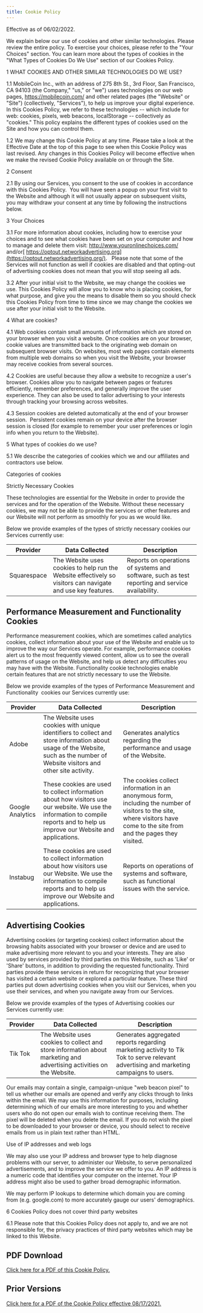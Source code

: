 ```yaml
---
title: Cookie Policy 
---
```

Effective as of 06/02/2022.

We explain below our use of cookies and other similar technologies. Please review the entire policy. To exercise your choices, please refer to the "Your Choices" section. You can learn more about the types of cookies in the "What Types of Cookies Do We Use" section of our Cookies Policy. 

1 WHAT COOKIES AND OTHER SIMILAR TECHNOLOGIES DO WE USE?

1.1 MobileCoin Inc., with an address of 275 8th St., 3rd Floor, San Francisco, CA 94103 (the Company," "us," or "we") uses technologies on our web pages, <https://mobilecoin.com/> and other related pages (the "Website" or "Site") (collectively, "Services"), to help us improve your digital experience. In this Cookies Policy, we refer to these technologies -- which include for web: cookies, pixels, web beacons, localStorage -- collectively as "cookies." This policy explains the different types of cookies used on the Site and how you can control them.

1.2 We may change this Cookie Policy at any time. Please take a look at the Effective Date at the top of this page to see when this Cookie Policy was last revised. Any changes in this Cookies Policy will become effective when we make the revised Cookie Policy available on or through the Site.

2 Consent

2.1  By using our Services, you consent to the use of cookies in accordance with this Cookies Policy.  You will have seen a popup on your first visit to the Website and although it will not usually appear on subsequent visits, you may withdraw your consent at any time by following the instructions below.

3 Your Choices

3.1  For more information about cookies, including how to exercise your choices and to see what cookies have been set on your computer and how to manage and delete them visit: http://www.youronlinechoices.com/ and/or[  https://optout.networkadvertising.org](https://optout.networkadvertising.org/).   Please note that some of the Services will not function as well if cookies are disabled and that opting-out of advertising cookies does not mean that you will stop seeing all ads.

3.2 After your initial visit to the Website, we may change the cookies we use. This Cookies Policy will allow you to know who is placing cookies, for what purpose, and give you the means to disable them so you should check this Cookies Policy from time to time since we may change the cookies we use after your initial visit to the Website.

4 What are cookies?

4.1 Web cookies contain small amounts of information which are stored on your browser when you visit a website. Once cookies are on your browser, cookie values are transmitted back to the originating web domain on subsequent browser visits. On websites, most web pages contain elements from multiple web domains so when you visit the Website, your browser may receive cookies from several sources. 

4.2 Cookies are useful because they allow a website to recognize a user's browser. Cookies allow you to navigate between pages or features efficiently, remember preferences, and generally improve the user experience. They can also be used to tailor advertising to your interests through tracking your browsing across websites.

4.3 Session cookies are deleted automatically at the end of your browser session.  Persistent cookies remain on your device after the browser session is closed (for example to remember your user preferences or login info when you return to the Website).

5 What types of cookies do we  use?

5.1 We describe the categories of cookies which we and our affiliates and contractors use below.

Categories of cookies

Strictly Necessary Cookies

These technologies are essential for the Website in order to provide the services and for the operation of the Website. Without these necessary cookies, we may not be able to provide the services or other features and our Website will not perform as smoothly for you as we would like.

Below we provide examples of the types of strictly necessary cookies our Services currently use:

| Provider | Data Collected | Description |
|---|----|----|
| Squarespace | The Website uses cookies to help run the Website effectively so visitors can navigate and use key features. | Reports on operations of systems and software, such as test reporting and service availability. |

## Performance Measurement and Functionality Cookies
Performance measurement cookies, which are sometimes called analytics cookies, collect information about your use of the Website and enable us to improve the way our Services operate. For example, performance cookies alert us to the most frequently viewed content, allow us to see the overall patterns of usage on the Website, and help us detect any difficulties you may have with the Website. Functionality cookie technologies enable certain features that are not strictly necessary to use the Website. 

Below we provide examples of the types of Performance Measurement and Functionality  cookies our Services currently use:

| Provider | Data Collected | Description |
|---|----|----|
| Adobe | The Website uses cookies with unique identifiers to collect and store information about usage of the Website, such as the number of Website visitors and other site activity. | Generates analytics regarding the performance and usage of the Website. |
| Google Analytics | These cookies are used to collect information about how visitors use our website. We use the information to compile reports and to help us improve our Website and applications.  | The cookies collect information in an anonymous form, including the number of visitors to the site, where visitors have come to the site from and the pages they visited. |
| Instabug | These cookies are used to collect information about how visitors use our Website. We use the information to compile reports and to help us improve our Website and applications.  | Reports on operations of systems and software, such as functional issues with the service. |


## Advertising Cookies 

Advertising cookies (or targeting cookies) collect information about the browsing habits associated with your browser or device and are used to make advertising more relevant to you and your interests. They are also used by services provided by third parties on this Website, such as 'Like' or 'Share' buttons, in addition to providing the requested functionality. Third parties provide these services in return for recognizing that your browser has visited a certain website or explored a particular feature. These third parties put down advertising cookies when you visit our Services, when you use their services, and when you navigate away from our Services.

Below we provide examples of the types of Advertising cookies our Services currently use:

| Provider | Data Collected | Description |
|---|----|----|
| Tik Tok | The Website uses cookies to collect and store information about marketing and advertising activities on the Website.  | Generates aggregated reports regarding marketing activity to Tik Tok to serve relevant advertising and marketing campaigns to users. |

Our emails may contain a single, campaign-unique "web beacon pixel" to tell us whether our emails are opened and verify any clicks through to links within the email. We may use this information for purposes, including determining which of our emails are more interesting to you and whether users who do not open our emails wish to continue receiving them. The pixel will be deleted when you delete the email. If you do not wish the pixel to be downloaded to your browser or device, you should select to receive emails from us in plain text rather than HTML.

Use of IP addresses and web logs

We may also use your IP address and browser type to help diagnose problems with our server, to administer our Website, to serve personalized advertisements, and to improve the service we offer to you. An IP address is a numeric code that identifies your computer on the internet. Your IP address might also be used to gather broad demographic information.

We may perform IP lookups to determine which domain you are coming from (e.g. google.com) to more accurately gauge our users' demographics.

6 Cookies Policy does not cover third party websites

6.1 Please note that this Cookies Policy does not apply to, and we are not responsible for, the privacy practices of third party websites which may be linked to this Website.

## PDF Download 
[Click here for a PDF of this Cookie Policy.](https://github.com/mobilecoinofficial/developer-portal/raw/main/info/Cookie%20Policy%20-%20Web%20Only.pdf)

## Prior Versions
[Click here for a PDF of the Cookie Policy effective 08/17/2021.](https://mobilecoinwp.wpengine.com/wp-content/uploads/2021/08/MCI_Privacy_policy.pdf)
